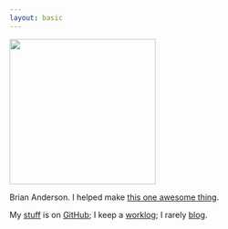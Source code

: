 ```yaml
---
layout: basic
---
```


<img src="https://avatars.githubusercontent.com/brson" width=256 height=256 />

Brian Anderson. I helped make [this one awesome thing][r].

My [stuff][r-me] is on [GitHub]; I keep a [worklog]; I rarely [blog].

[r]: http://www.rust-lang.org
[r-me]: /rust-stuff.html
[GitHub]: http://github.com/brson
[worklog]: /worklog.html
[progress]: /progress.html
[blog]: /blog/index.html
